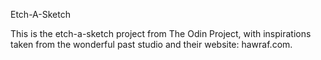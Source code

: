 Etch-A-Sketch

This is the etch-a-sketch project from The Odin Project, with inspirations taken from the wonderful past studio and their website: hawraf.com.